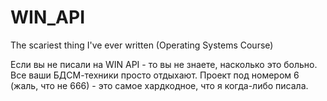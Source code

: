 # WIN_API
The scariest thing I've ever written (Operating Systems Course)

Если вы не писали на WIN API - то вы не знаете, насколько это больно. Все ваши БДСМ-техники просто отдыхают.
Проект под номером 6 (жаль, что не 666) - это самое хардкодное, что я когда-либо писала.
